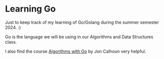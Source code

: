 # Learning Go

Just to keep track of my learning of Go/Golang during the summer semester 2024. :)

Go is the language we will be using in our Algorithms and Data Structures class. 

I also find the course [Algorithms with Go](https://courses.calhoun.io/courses/cor_algo) by Jon Calhoun very helpful.

